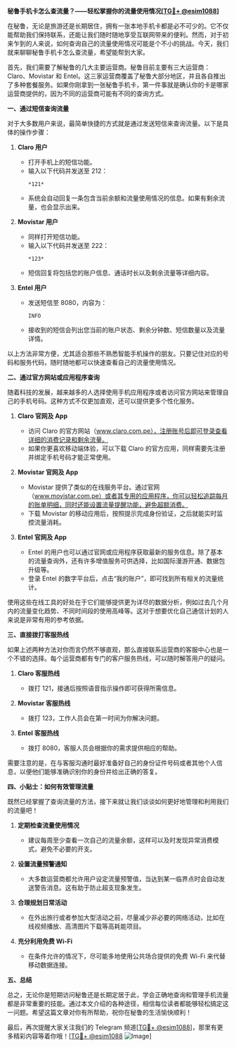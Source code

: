 **秘鲁手机卡怎么查流量？——轻松掌握你的流量使用情况[[TG💪+ @esim1088](https://t.me/s/esim1088)]**

在秘鲁，无论是旅游还是长期居住，拥有一张本地手机卡都是必不可少的。它不仅能帮助我们保持联系，还能让我们随时随地享受互联网带来的便利。然而，对于初来乍到的人来说，如何查询自己的流量使用情况可能是个不小的挑战。今天，我们就来聊聊秘鲁手机卡怎么查流量，希望能帮到大家。

首先，我们需要了解秘鲁的几大主要运营商。秘鲁目前主要有三大运营商：Claro、Movistar 和 Entel。这三家运营商覆盖了秘鲁大部分地区，并且各自推出了多种套餐服务。如果你刚拿到一张秘鲁手机卡，第一件事就是确认你的卡是哪家运营商提供的，因为不同的运营商可能有不同的查询方式。

**一、通过短信查询流量**

对于大多数用户来说，最简单快捷的方式就是通过发送短信来查询流量。以下是具体的操作步骤：

1. **Claro 用户**
   - 打开手机上的短信功能。
   - 输入以下代码并发送至 212：
     ```
     *121*
     ```
   - 系统会自动回复一条包含当前余额和流量使用情况的信息。如果有剩余流量，也会显示出来。

2. **Movistar 用户**
   - 同样打开短信功能。
   - 输入以下代码并发送至 222：
     ```
     *123*
     ```
   - 短信回复将包括您的账户信息、通话时长以及剩余流量等详细内容。

3. **Entel 用户**
   - 发送短信至 8080，内容为：
     ```
     INFO
     ```
   - 接收到的短信会列出您当前的账户状态、剩余分钟数、短信数量以及流量详情。

以上方法非常方便，尤其适合那些不熟悉智能手机操作的朋友。只要记住对应的号码和服务代码，随时随地都可以快速查看自己的流量使用情况。

**二、通过官方网站或应用程序查询**

随着科技的发展，越来越多的人选择使用手机应用程序或者访问官方网站来管理自己的手机号码。这种方式不仅更加直观，还可以提供更多个性化服务。

1. **Claro 官网及 App**
   - 访问 Claro 的官方网站（www.claro.com.pe），注册账号后即可登录查看详细的消费记录和剩余流量。
   - 如果你更喜欢移动端体验，可以下载 Claro 的官方应用，同样需要先注册并绑定手机号码才能正常使用。

2. **Movistar 官网及 App**
   - Movistar 提供了类似的在线服务平台。通过官网（www.movistar.com.pe）或者其专用的应用程序，你可以轻松追踪每月的账单明细，同时还能设置流量提醒功能，避免超额消费。
   - 下载 Movistar 的移动应用后，按照提示完成身份验证，之后就能实时监控流量消耗。

3. **Entel 官网及 App**
   - Entel 的用户也可以通过官网或应用程序获取最新的服务信息。除了基本的流量查询外，还有许多增值服务可供选择，比如国际漫游开通、数据包升级等。
   - 登录 Entel 的数字平台后，点击“我的账户”，即可找到所有相关的流量统计。

使用这些在线工具的好处在于它们能够提供更为详尽的数据分析，例如过去几个月内的流量变化趋势、不同时间段的使用高峰等。这对于想要优化自己通信计划的人来说是非常有用的参考依据。

**三、直接拨打客服热线**

如果上述两种方法对你而言仍然不够直观，那么直接联系运营商的客服中心也是一个不错的选择。每个运营商都有专门的客户服务热线，可以随时解答用户的疑问。

1. **Claro 客服热线**
   - 拨打 121，接通后按照语音指示操作即可获得所需信息。
   
2. **Movistar 客服热线**
   - 拨打 123，工作人员会在第一时间为你解决问题。

3. **Entel 客服热线**
   - 拨打 8080，客服人员会根据你的需求提供相应的帮助。

需要注意的是，在与客服沟通时最好准备好自己的身份证件号码或者其他个人信息，以便他们能够准确识别你的身份并给出正确的答复。

**四、小贴士：如何有效管理流量**

既然已经掌握了查询流量的方法，接下来就让我们谈谈如何更好地管理和利用我们的流量吧！

1. **定期检查流量使用情况**
   - 建议每周至少查看一次自己的流量余额，这样可以及时发现异常消费模式，避免不必要的开支。

2. **设置流量预警通知**
   - 大多数运营商都允许用户设定流量预警值，当达到某一临界点时会自动发送警告消息。这有助于防止超支现象发生。

3. **合理规划日常活动**
   - 在外出旅行或者参加大型活动之前，尽量减少非必要的网络活动，比如在线视频播放、高清图片下载等高耗能项目。

4. **充分利用免费 Wi-Fi**
   - 在条件允许的情况下，尽可能多地使用公共场合提供的免费 Wi-Fi 来代替移动数据连接。

**五、总结**

总之，无论你是短期访问秘鲁还是长期定居于此，学会正确地查询和管理手机流量都是非常重要的技能。通过本文介绍的各种途径，相信每位读者都能够轻松搞定这一问题。希望这篇文章对你有所帮助，祝你在秘鲁的生活愉快顺利！

最后，再次提醒大家关注我们的 Telegram 频道[[TG💪+ @esim1088](https://t.me/s/esim1088)]，那里有更多精彩内容等着你哦！[[TG💪+ @esim1088](https://t.me/s/esim1088) ![Image](https://i.postimg.cc/4NQfJmqS/Snipaste-2025-05-13-00-14-12.png)]